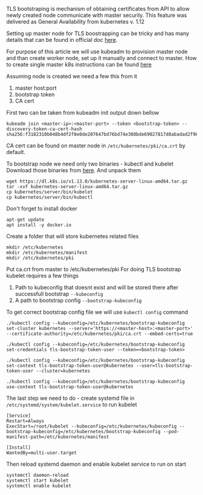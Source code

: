 TLS bootstraping is mechanism of obtaining certificates
from API to allow newly created node communicate with master securily.
This feature was delivered as General Availability from kubernetes v. 1.12


Setting up master node for TLS boostrapping can be tricky and has many details
that can be found in official doc [here](https://kubernetes.io/docs/reference/command-line-tools-reference/kubelet-tls-bootstrapping/#kube-apiserver-configuration).

For purpose of this article we will use kubeadm to provision master node
and than create worker node, set up it manually and connect to master.
How to create single master k8s instructions can be found [here](https://kubernetes.io/docs/setup/independent/create-cluster-kubeadm/)

Assuming node is created we need a few this from it

   1. master host:port
   2. bootstrap token
   3. CA cert

First two can be taken from kubeadm init output down bellow

```
kubeadm join <master-ip>:<master-port> --token <bootstrap-token> --discovery-token-ca-cert-hash sha256:f3182310b048b4df2f8e0de207647bd76bd74e308bde69027817d8abadad2f96
```

CA cert can be found on master node in `/etc/kubernetes/pki/ca.crt` by default.

To bootstrap node we need only two binaries - kubectl and kubelet
Download those binaries from [here](https://kubernetes.io/docs/setup/release/notes/#server-binaries). And unpack them

```
wget https://dl.k8s.io/v1.13.0/kubernetes-server-linux-amd64.tar.gz
tar -xvf kubernetes-server-linux-amd64.tar.gz
cp kubernetes/server/bin/kubelet
cp kubernetes/server/bin/kubectl
```

Don't forget to install docker

```
apt-get update
apt install -y docker.io
```


Create a folder that will store kubernetes related files

```
mkdir /etc/kubernetes
mkdir /etc/kubernetes/manifest
mkdir /etc/kubernetes/pki
```

Put ca.crt from master to /etc/kubernetes/pki
For doing TLS bootstrap kubelet requires a few things

1. Path to kubeconfig that doesnt exist and will be stored there
   after successfull bootstrap `--kubeconfig`
2. A path to bootstrap config `--bootstrap-kubeconfig`

To get correct bootstrap config file we will use `kubectl config` command

```
./kubectl config --kubeconfig=/etc/kubernetes/bootstrap-kubeconfig set-cluster kubernetes --server='https://<master-host>:<master-port>' --certificate-authority=/etc/kubernetes/pki/ca.crt --embed-certs=true

./kubectl config --kubeconfig=/etc/kubernetes/bootstrap-kubeconfig set-credentials tls-bootstrap-token-user --token=<bootstrap-token>

./kubectl config --kubeconfig=/etc/kubernetes/bootstrap-kubeconfig set-context tls-bootstrap-token-user@kubernetes --user=tls-bootstrap-token-user --cluster=kubernetes

./kubectl config --kubeconfig=/etc/kubernetes/bootstrap-kubeconfig use-context tls-bootstrap-token-user@kubernetes

```


The last step we need to do - create systemd
file in `/etc/systemd/system/kubelet.service` to run kubelet


```
[Service]
Restart=Always
ExecStart=/root/kubelet --kubeconfig=/etc/kubernetes/kubeconfig --bootstrap-kubeconfig=/etc/kubernetes/bootstrap-kubeconfig --pod-manifest-path=/etc/kubernetes/manifest

[Install]
WantedBy=multi-user.target
```

Then reload systemd daemon and enable kubelet service to run on start

```
systemctl daemon-reload
systemctl start kubelet
systemctl enable kubelet
```